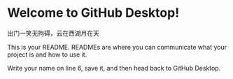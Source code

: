 # Welcome to GitHub Desktop!

出门一笑无拘碍，云在西湖月在天

This is your README. READMEs are where you can communicate what your project is and how to use it.

Write your name on line 6, save it, and then head back to GitHub Desktop.
